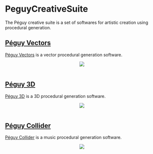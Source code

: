 # PeguyCreativeSuite
The Péguy creative suite is a set of softwares for artistic creation using procedural generation.

## [Péguy Vectors](https://github.com/Killfaeh/PeguyVectors)

[Péguy Vectors](https://github.com/Killfaeh/PeguyVectors) is a vector procedural generation software.<br/>

<div align="center">
<img src="https://raw.githubusercontent.com/Killfaeh/Peguy.js/refs/heads/main/doc/PeguyVectorsScreenshot.png">
</div><br/>

## [Péguy 3D](https://github.com/Killfaeh/Peguy3D)

[Péguy 3D](https://github.com/Killfaeh/Peguy3D) is a 3D procedural generation software.<br/>

<div align="center">
<img src="https://raw.githubusercontent.com/Killfaeh/Peguy.js/refs/heads/main/doc/Peguy3DScreenshot.png">
</div><br/>

## [Péguy Collider](https://github.com/Killfaeh/PeguyCollider)

[Péguy Collider](https://github.com/Killfaeh/PeguyCollider) is a music procedural generation software.<br/>
<div align="center">
<img src="https://raw.githubusercontent.com/Killfaeh/Peguy.js/refs/heads/main/doc/PeguyColliderScreenshot.png">
</div><br/>

